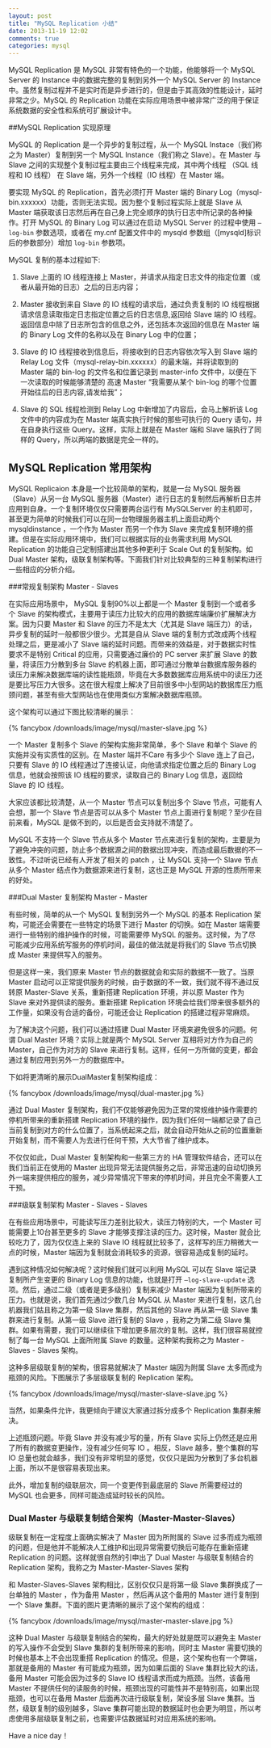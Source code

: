 ```yaml
---
layout: post
title: "MySQL Replication 小结"
date: 2013-11-19 12:02
comments: true
categories: mysql
---
```

MySQL Replication 是 MySQL 非常有特色的一个功能，他能够将一个 MySQL Server 的 Instance 中的数据完整的复制到另外一个 MySQL Server 的 Instance 中。虽然复制过程并不是实时而是异步进行的，但是由于其高效的性能设计，延时非常之少。MySQL 的 Replication 功能在实际应用场景中被非常广泛的用于保证系统数据的安全性和系统可扩展设计中。

<!-- more -->

##MySQL Replication 实现原理

MySQL 的 Replication 是一个异步的复制过程，从一个 MySQL Instace（我们称之为 Master）复制到另一个 MySQL Instance（我们称之 Slave）。在 Master 与 Slave 之间的实现整个复制过程主要由三个线程来完成，其中两个线程
（SQL 线程和 IO 线程） 在 Slave 端，另外一个线程（IO 线程）在 Master 端。

要实现 MySQL 的 Replication，首先必须打开 Master 端的 Binary Log（mysql-bin.xxxxxx）功能，否则无法实现。因为整个复制过程实际上就是 Slave 从 Master 端获取该日志然后再在自己身上完全顺序的执行日志中所记录的各种操作。打开 MySQL 的 Binary Log 可以通过在启动 MySQL Server 的过程中使用 `—log-bin` 参数选项，或者在 my.cnf 配置文件中的 mysqld 参数组（[mysqld]标识后的参数部分）增加 `log-bin` 参数项。

MySQL 复制的基本过程如下:

1. Slave 上面的 IO 线程连接上 Master，并请求从指定日志文件的指定位置（或者从最开始的日志）之后的日志内容；

2. Master 接收到来自 Slave 的 IO 线程的请求后，通过负责复制的 IO 线程根据请求信息读取指定日志指定位置之后的日志信息,返回给 Slave 端的 IO 线程。返回信息中除了日志所包含的信息之外，还包括本次返回的信息在 Master 端的 Binary Log 文件的名称以及在 Binary Log 中的位置；

3. Slave 的 IO 线程接收到信息后，将接收到的日志内容依次写入到 Slave 端的 Relay Log 文件（mysql-relay-bin.xxxxxx）的最末端，并将读取到的 Master 端的 bin-log 的文件名和位置记录到 master-info 文件中，以便在下一次读取的时候能够清楚的
高速 Master “我需要从某个 bin-log 的哪个位置开始往后的日志内容,请发给我”；

4. Slave 的 SQL 线程检测到 Relay Log 中新增加了内容后，会马上解析该 Log 文件中的内容成为在 Master 端真实执行时候的那些可执行的 Query 语句，并在自身执行这些 Query。这样，实际上就是在 Master 端和 Slave 端执行了同样的 Query，所以两端的数据是完全一样的。

## MySQL Replication 常用架构

MySQL Replicaion 本身是一个比较简单的架构，就是一台 MySQL 服务器（Slave）从另一台 MySQL 服务器（Master）进行日志的复制然后再解析日志并应用到自身。一个复制环境仅仅只需要两台运行有 MySQLServer 的主机即可，甚至更为简单的时候我们可以在同一台物理服务器主机上面启动两个 mysqldinstance ，一个作为 Master 而另一个作为 Slave 来完成复制环境的搭建。但是在实际应用环境中，我们可以根据实际的业务需求利用 MySQL Replication 的功能自己定制搭建出其他多种更利于 Scale Out 的复制架构。如 Dual Master 架构，级联复制架构等。下面我们针对比较典型的三种复制架构进行一些相应的分析介绍。

###常规复制架构 Master - Slaves

在实际应用场景中， MySQL 复制90%以上都是一个 Master 复制到一个或者多个 Slave 的架构模式，主要用于读压力比较大的应用的数据库端廉价扩展解决方案。因为只要 Master 和 Slave 的压力不是太大（尤其是 Slave 端压力）的话，异步复制的延时一般都很少很少。尤其是自从 Slave 端的复制方式改成两个线程处理之后，更是减小了 Slave 端的延时问题。而带来的效益是，对于数据实时性要求不是特别 Critical 的应用，只需要通过廉价的 PC server 来扩展 Slave 的数量，将读压力分散到多台 Slave 的机器上面，即可通过分散单台数据库服务器的读压力来解决数据库端的读性能瓶颈，毕竟在大多数数据库应用系统中的读压力还是要比写压力大很多。这在很大程度上解决了目前很多中小型网站的数据库压力瓶颈问题，甚至有些大型网站也在使用类似方案解决数据库瓶颈。

这个架构可以通过下图比较清晰的展示：

{% fancybox /downloads/image/mysql/master-slave.jpg %}

一个 Master 复制多个 Slave 的架构实施非常简单，多个 Slave 和单个 Slave 的实施并没有实质性的区别。在 Master 端并不Care 有多少个 Slave 连上了自己，只要有 Slave 的 IO 线程通过了连接认证，向他请求指定位置之后的 Binary Log 信息，他就会按照该 IO 线程的要求，读取自己的 Binary Log 信息，返回给 Slave 的 IO 线程。

大家应该都比较清楚，从一个 Master 节点可以复制出多个 Slave 节点，可能有人会想，那一个 Slave 节点是否可以从多个 Master 节点上面进行复制呢？至少在目前来看，MySQL 是做不到的，以后是否会支持就不清楚了。

MySQL 不支持一个 Slave 节点从多个 Master 节点来进行复制的架构，主要是为了避免冲突的问题，防止多个数据源之间的数据出现冲突，而造成最后数据的不一致性。不过听说已经有人开发了相关的 patch ，让 MySQL 支持一个 Slave 节点从多个 Master 结点作为数据源来进行复制，这也正是 MySQL 开源的性质所带来的好处。

###Dual Master 复制架构 Master - Master 

有些时候，简单的从一个 MySQL 复制到另外一个 MySQL 的基本 Replication 架构，可能还会需要在一些特定的场景下进行 Master 的切换。如在 Master 端需要进行一些特别的维护操作的时候，可能需要停 MySQL 的服务。这时候，为了尽可能减少应用系统写服务的停机时间，最佳的做法就是将我们的 Slave 节点切换成 Master 来提供写入的服务。

但是这样一来，我们原来 Master 节点的数据就会和实际的数据不一致了。当原 Master 启动可以正常提供服务的时候，由于数据的不一致，我们就不得不通过反转原 Master-Slave 关系，重新搭建 Replication 环境，并以原 Master 作为 Slave 来对外提供读的服务。重新搭建 Replication 环境会给我们带来很多额外的工作量，如果没有合适的备份，可能还会让 Replication 的搭建过程非常麻烦。

为了解决这个问题，我们可以通过搭建 Dual Master 环境来避免很多的问题。何谓 Dual Master 环境？实际上就是两个 MySQL Server 互相将对方作为自己的 Master，自己作为对方的 Slave 来进行复制。这样，任何一方所做的变更，都会通过复制应用到另外一方的数据库中。

下如将更清晰的展示DualMaster复制架构组成：

{% fancybox /downloads/image/mysql/dual-master.jpg %}

通过 Dual Master 复制架构，我们不仅能够避免因为正常的常规维护操作需要的停机所带来的重新搭建 Replication 环境的操作，因为我们任何一端都记录了自己当前复制到对方的什么位置了，当系统起来之后，就会自动开始从之前的位置重新开始复制，而不需要人为去进行任何干预，大大节省了维护成本。

不仅仅如此，Dual Master 复制架构和一些第三方的 HA 管理软件结合，还可以在我们当前正在使用的 Master 出现异常无法提供服务之后，非常迅速的自动切换另外一端来提供相应的服务，减少异常情况下带来的停机时间，并且完全不需要人工干预。

###级联复制架构 Master - Slaves - Slaves

在有些应用场景中，可能读写压力差别比较大，读压力特别的大，一个 Master 可能需要上10台甚至更多的 Slave 才能够支撑注读的压力。这时候，Master 就会比较吃力了，因为仅仅连上来的 Slave IO 线程就比较多了，这样写的压力稍微大一点的时候，Master 端因为复制就会消耗较多的资源，很容易造成复制的延时。

遇到这种情况如何解决呢？这时候我们就可以利用 MySQL 可以在 Slave 端记录复制所产生变更的 Binary Log 信息的功能，也就是打开 `—log-slave-update` 选项。然后，通过二级（或者是更多级别）复制来减少 Master 端因为复制所带来的压力。也就是说，我们首先通过少数几台 MySQL 从 Master 来进行复制，这几台机器我们姑且称之为第一级 Slave 集群，然后其他的 Slave 再从第一级 Slave 集群来进行复制。从第一级 Slave 进行复制的 Slave ，我称之为第二级 Slave 集群。如果有需要，我们可以继续往下增加更多层次的复制。这样，我们很容易就控制了每一台 MySQL 上面所附属 Slave 的数量。这种架构我称之为 Master - Slaves - Slaves 架构。

这种多层级联复制的架构，很容易就解决了 Master 端因为附属 Slave 太多而成为瓶颈的风险。下图展示了多层级联复制的 Replication 架构。

{% fancybox /downloads/image/mysql/master-slave-slave.jpg %}

当然，如果条件允许，我更倾向于建议大家通过拆分成多个 Replication 集群来解决。

上述瓶颈问题。毕竟 Slave 并没有减少写的量，所有 Slave 实际上仍然还是应用了所有的数据变更操作，没有减少任何写 IO 。相反，Slave 越多，整个集群的写 IO 总量也就会越多，我们没有非常明显的感觉，仅仅只是因为分散到了多台机器上面，所以不是很容易表现出来。

此外，增加复制的级联层次，同一个变更传到最底层的 Slave 所需要经过的 MySQL 也会更多，同样可能造成延时较长的风险。

### Dual Master 与级联复制结合架构（Master-Master-Slaves）

级联复制在一定程度上面确实解决了 Master 因为所附属的 Slave 过多而成为瓶颈的问题，但是他并不能解决人工维护和出现异常需要切换后可能存在重新搭建 Replication 的问题。这样就很自然的引申出了 Dual Master 与级联复制结合的 Replication 架构，我称之为 Master-Master-Slaves 架构

和 Master-Slaves-Slaves 架构相比，区别仅仅只是将第一级 Slave 集群换成了一台单独的 Master ，作为备用 Master ，然后再从这个备用的 Master 进行复制到一个 Slave 集群。下面的图片更清晰的展示了这个架构的组成：

{% fancybox /downloads/image/mysql/master-master-slave.jpg %}

这种 Dual Master 与级联复制结合的架构，最大的好处就是既可以避免主 Master 的写入操作不会受到 Slave 集群的复制所带来的影响，同时主 Master 需要切换的时候也基本上不会出现重搭 Replication 的情况。但是，这个架构也有一个弊端，那就是备用的 Master 有可能成为瓶颈，因为如果后面的 Slave 集群比较大的话，备用 Master 可能会因为过多的 Slave IO 线程请求而成为瓶颈。当然，该备用 Master 不提供任何的读服务的时候，瓶颈出现的可能性并不是特别高，如果出现瓶颈，也可以在备用 Master 后面再次进行级联复制，架设多层 Slave 集群。当然，级联复制的级别越多，Slave 集群可能出现的数据延时也会更为明显，所以考虑使用多层级联复制之前，也需要评估数据延时对应用系统的影响。

Have a nice day！
